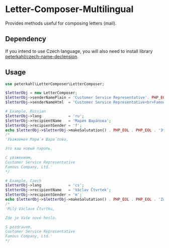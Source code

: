 # Letter-Composer-Multilingual

Provides methods useful for composing letters (mail).

## Dependency

If you intend to use Czech language, you will also need to install library [peterkahl/czech-name-declension](https://github.com/peterkahl/Czech-Name-Declension).

## Usage

```php
use peterkahl\LetterComposer\LetterComposer;

$letterObj = new LetterComposer;
$letterObj->senderNamePlain = 'Customer Service Representative'. PHP_EOL .'Famous Company, Ltd.';
$letterObj->senderNameHtml  = 'Customer Service Representative<br>Famous Company, Ltd.';

# Example, Russian
$letterObj->lang            = 'ru';
$letterObj->recipientName   = 'Мари́я Шара́пова';
$letterObj->recipientGender = 'f';
echo $letterObj->$letterObj->makeSalutation() . PHP_EOL . PHP_EOL . 'Это ваш новый пароль.' . PHP_EOL . PHP_EOL . $letterObj->makeValedictionPlain();
/*
'Уважаемая Мари́я Шара́пова,

Это ваш новый пароль.

С уважением,
Customer Service Representative
Famous Company, Ltd.'
*/

# Example, Czech
$letterObj->lang            = 'cs';
$letterObj->recipientName   = 'Václav Čtvrtek';
$letterObj->recipientGender = 'm';
echo $letterObj->$letterObj->makeSalutation() . PHP_EOL . PHP_EOL . 'Zde je Vaše nové heslo.' . PHP_EOL . PHP_EOL . $letterObj->makeValedictionPlain();
/*
'Milý Václave Čtvrtku,

Zde je Vaše nové heslo.

S pozdravem,
Customer Service Representative
Famous Company, Ltd.'
*/
```
